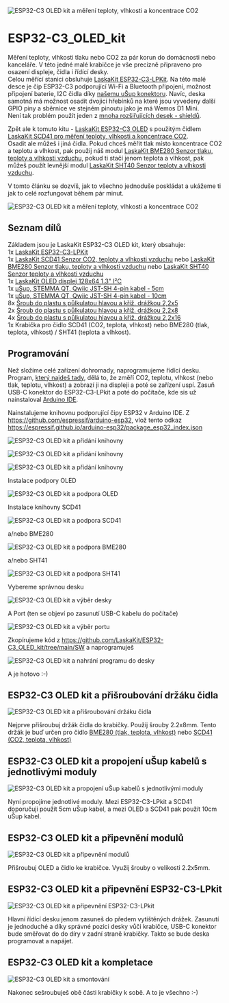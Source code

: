 ![ESP32-C3 OLED kit a měření teploty, vlhkosti a koncentrace CO2](https://github.com/LaskaKit/ESP32-C3_OLED_kit/blob/main/pic/10.jpg)

# ESP32-C3_OLED_kit

Měření teploty, vlhkosti tlaku nebo CO2 za pár korun do domácnosti nebo kanceláře. V této jedné malé krabičce je vše precizně připraveno pro osazení displeje, čidla i řídící desky. </br>
Celou měřící stanici obsluhuje [LaskaKit ESP32-C3-LPKit](https://www.laskakit.cz/laskkit-esp-12-board/?variantId=10482). Na této malé desce je čip ESP32-C3 podporující Wi-Fi a Bluetooth připojení, možnost připojení baterie, I2C čidla díky [našemu uŠup konektoru](https://blog.laskakit.cz/predstavujeme-univerzalni-konektor-pro-propojeni-modulu-a-cidel-%ce%bcsup/). Navíc, deska samotná má možnost osadit dvojici hřebínků na které jsou vyvedeny další GPIO piny a sběrnice ve stejném pinoutu jako je má Wemos D1 Mini. </br>
Není tak problém použít jeden z [mnoha rozšiřujících desek - shieldů](https://www.laskakit.cz/esp-a-wemos/). 

Zpět ale k tomuto kitu - [LaskaKit ESP32-C3 OLED](https://www.laskakit.cz/laskkit-esp-12-board/?variantId=10482) s použitým čidlem [LaskaKit SCD41 pro měření teploty, vlhkosti a koncentrace CO2](https://www.laskakit.cz/laskakit-scd41-senzor-co2--teploty-a-vlhkosti-vzduchu/). </br>
Osadit ale můžeš i jiná čidla. Pokud chceš měřit tlak místo koncentrace CO2 a teplotu a vlhkost, pak použij náš modul [LaskaKit BME280 Senzor tlaku, teploty a vlhkosti vzduchu](https://www.laskakit.cz/arduino-senzor-tlaku--teploty-a-vlhkosti-bme280/), pokud ti stačí jenom teplota a vlhkost, pak můžeš použít levnější modul [LaskaKit SHT40 Senzor teploty a vlhkosti vzduchu](https://www.laskakit.cz/laskakit-sht40-senzor-teploty-a-vlhkosti-vzduchu/).

V tomto článku se dozvíš, jak to všechno jednoduše poskládat a ukážeme ti jak to celé rozfungovat během pár minut. 

![ESP32-C3 OLED kit a měření teploty, vlhkosti a koncentrace CO2](https://github.com/LaskaKit/ESP32-C3_OLED_kit/blob/main/pic/1.1.jpg)

## Seznam dílů
Základem jsou je LaskaKit ESP32-C3 OLED kit, který obsahuje:</br>
1x  [LaskaKit ESP32-C3-LPKit](https://www.laskakit.cz/laskkit-esp-12-board/?variantId=10482) </br>
1x  [LaskaKit SCD41 Senzor CO2, teploty a vlhkosti vzduchu](https://www.laskakit.cz/laskakit-scd41-senzor-co2--teploty-a-vlhkosti-vzduchu/) nebo [LaskaKit BME280 Senzor tlaku, teploty a vlhkosti vzduchu](https://www.laskakit.cz/arduino-senzor-tlaku--teploty-a-vlhkosti-bme280/) nebo [LaskaKit SHT40 Senzor teploty a vlhkosti vzduchu](https://www.laskakit.cz/laskakit-sht40-senzor-teploty-a-vlhkosti-vzduchu/)</br>
1x  [LaskaKit OLED displej 128x64 1.3" I²C](https://www.laskakit.cz/laskakit-oled-displej-128x64-1-3--i2c/?variantId=11903) </br>
1x  [μŠup, STEMMA QT, Qwiic JST-SH 4-pin kabel - 5cm](https://www.laskakit.cz/--sup--stemma-qt--qwiic-jst-sh-4-pin-kabel-5cm/) </br>
1x  [μŠup, STEMMA QT, Qwiic JST-SH 4-pin kabel - 10cm](https://www.laskakit.cz/--sup--stemma-qt--qwiic-jst-sh-4-pin-kabel-10cm/) </br>
8x [Šroub do plastu s půlkulatou hlavou a kříž. drážkou 2,2x5](https://www.laskakit.cz/sroub-do-termoplastu-s-cockovou-hlavou-a-krizovou-drazkou-2-2x5-bn-82428-ocel/)</br>
2x [Šroub do plastu s půlkulatou hlavou a kříž. drážkou 2,2x8](https://www.laskakit.cz/sroub-do-plastu-s-pulkulatou-hlavou-a-kriz--drazkou-2-2x8-bn-82428-zb/)</br>
4x [Šroub do plastu s půlkulatou hlavou a kříž. drážkou 2,2x16](https://www.laskakit.cz/sroub-do-termoplastu-s-cockovou-hlavou-a-krizovou-drazkou-2-2x16-bn-82428-ocel/)</br>
1x Krabička pro čidlo SCD41 (CO2, teplota, vlhkost) nebo BME280 (tlak, teplota, vlhkost) / SHT41 (teplota a vlhkost).</br>

## Programování
Než složíme celé zařízení dohromady, naprogramujeme řídící desku. Program, [který najdeš tady](https://github.com/LaskaKit/ESP32-C3_OLED_kit/tree/main/SW/SH1106_SCD41_ESP32-C3-LPKit), dělá to, že změří CO2, teplotu, vlhkost (nebo tlak, teplotu, vlhkost) a zobrazí ji na displeji a poté se zařízení uspí. 
Zasuň USB-C konektor do ESP32-C3-LPkit a poté do počítače, kde sis už nainstaloval [Arduino IDE](https://www.arduino.cc/en/software).

Nainstalujeme knihovnu podporující čipy ESP32 v Arduino IDE. 
Z https://github.com/espressif/arduino-esp32, vlož tento odkaz https://espressif.github.io/arduino-esp32/package_esp32_index.json

![ESP32-C3 OLED kit a přidání knihovny](https://github.com/LaskaKit/ESP32-C3_OLED_kit/blob/main/pic/ArduinoIDE_1.jpg)

![ESP32-C3 OLED kit a přidání knihovny](https://github.com/LaskaKit/ESP32-C3_OLED_kit/blob/main/pic/ArduinoIDE_2.jpg)

![ESP32-C3 OLED kit a přidání knihovny](https://github.com/LaskaKit/ESP32-C3_OLED_kit/blob/main/pic/ArduinoIDE_3.jpg)

Instalace podpory OLED 

![ESP32-C3 OLED kit a podpora OLED](https://github.com/LaskaKit/ESP32-C3_OLED_kit/blob/main/pic/ArduinoIDE_4.jpg)

Instalace knihovny SCD41

![ESP32-C3 OLED kit a podpora SCD41](https://github.com/LaskaKit/ESP32-C3_OLED_kit/blob/main/pic/ArduinoIDE_5.jpg)

a/nebo BME280

![ESP32-C3 OLED kit a podpora BME280](https://github.com/LaskaKit/ESP32-C3_OLED_kit/blob/main/pic/ArduinoIDE_5.1.jpg)

a/nebo SHT41

![ESP32-C3 OLED kit a podpora SHT41](https://github.com/LaskaKit/ESP32-C3_OLED_kit/blob/main/pic/ArduinoIDE_5.2.jpg)

Vybereme správnou desku

![ESP32-C3 OLED kit a výběr desky](https://github.com/LaskaKit/ESP32-C3_OLED_kit/blob/main/pic/ArduinoIDE_6.jpg)

A Port (ten se objeví po zasunutí USB-C kabelu do počítače)

![ESP32-C3 OLED kit a výběr portu](https://github.com/LaskaKit/ESP32-C3_OLED_kit/blob/main/pic/ArduinoIDE_7.jpg)

Zkopírujeme kód z https://github.com/LaskaKit/ESP32-C3_OLED_kit/tree/main/SW a naprogramuješ

![ESP32-C3 OLED kit a nahrání programu do desky](https://github.com/LaskaKit/ESP32-C3_OLED_kit/blob/main/pic/ArduinoIDE_8.jpg)

A je hotovo :-) 

## ESP32-C3 OLED kit a přišroubování držáku čidla 
![ESP32-C3 OLED kit a přišroubování držáku čidla](https://github.com/LaskaKit/ESP32-C3_OLED_kit/blob/main/pic/2.1.jpg)

Nejprve přišroubuj držák čidla do krabičky. Použij šrouby 2.2x8mm. Tento držák je buď určen pro čidlo [BME280 (tlak, teplota, vlhkost)](https://www.laskakit.cz/arduino-senzor-tlaku--teploty-a-vlhkosti-bme280/) nebo [SCD41 (CO2, teplota, vlhkost)](https://www.laskakit.cz/laskakit-scd41-senzor-co2--teploty-a-vlhkosti-vzduchu/)

## ESP32-C3 OLED kit a propojení uŠup kabelů s jednotlivými moduly
![ESP32-C3 OLED kit a propojení uŠup kabelů s jednotlivými moduly](https://github.com/LaskaKit/ESP32-C3_OLED_kit/blob/main/pic/3.1.jpg)

Nyní propojíme jednotlivé moduly. Mezi ESP32-C3-LPkit a SCD41 doporučuji použít 5cm uŠup kabel, a mezi OLED a SCD41 pak použít 10cm uŠup kabel.

## ESP32-C3 OLED kit a připevnění modulů
![ESP32-C3 OLED kit a připevnění modulů](https://github.com/LaskaKit/ESP32-C3_OLED_kit/blob/main/pic/5.1.jpg)

Přišroubuj OLED a čidlo ke krabičce. Využij šrouby o velikosti 2.2x5mm. 

## ESP32-C3 OLED kit a připevnění ESP32-C3-LPkit
![ESP32-C3 OLED kit a připevnění ESP32-C3-LPkit](https://github.com/LaskaKit/ESP32-C3_OLED_kit/blob/main/pic/6.1.jpg)

Hlavní řídící desku jenom zasuneš do předem vytištěných drážek. Zasunutí je jednoduché a díky správné pozici desky vůči krabičce, USB-C konektor bude směřovat do do díry v zadní straně krabičky. Takto se bude deska programovat a napájet. 

## ESP32-C3 OLED kit a kompletace
![ESP32-C3 OLED kit a smontování](https://github.com/LaskaKit/ESP32-C3_OLED_kit/blob/main/pic/9.1.jpg)

Nakonec sešroubuješ obě části krabičky k sobě. A to je všechno :-) 

